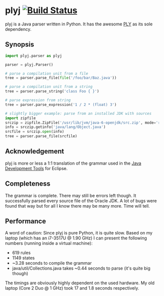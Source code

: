 plyj [![Build Status](https://secure.travis-ci.org/musiKk/plyj.png?branch=master)](http://travis-ci.org/musiKk/plyj)
====

plyj is a Java parser written in Python. It has the awesome [PLY] as its sole dependency.

Synopsis
--------

```python
import plyj.parser as plyj

parser = plyj.Parser()

# parse a compilation unit from a file
tree = parser.parse_file(file('/foo/bar/Baz.java'))

# parse a compilation unit from a string
tree = parser.parse_string('class Foo { }')

# parse expression from string
tree = parser.parse_expression('1 / 2 * (float) 3')

# slightly bigger example: parse from an installed JDK with sources
import zipfile
srczip = zipfile.ZipFile('/usr/lib/jvm/java-6-openjdk/src.zip', mode='r')
info = srczip.getinfo('java/lang/Object.java')
srcfile = srczip.open(info)
tree = parser.parse_file(srcfile)
```

Acknowledgement
---------------

plyj is more or less a 1:1 translation of the grammar used in the [Java Development Tools] for Eclipse.

Completeness
------------

The grammar is complete. There may still be errors left though. It successfully parsed every source file of the Oracle JDK. A lot of bugs were found that way but for all I know there may be many more. Time will tell.

Performance
-----------

A word of caution: Since plyj is pure Python, it is quite slow. Based on my laptop (which has an i7-3517U @ 1.90 GHz) I can present the following numbers (running inside a virtual machine):

* 619 rules
* 1149 states
* ~3.28 seconds to compile the grammar
* java/util/Collections.java takes ~0.44 seconds to parse (it's quite big though)

The timings are obviously highly dependent on the used hardware. My old laptop (Core 2 Duo @ 1 GHz) took 17 and 1.8 seconds respectively.

[PLY]: https://github.com/dabeaz/ply
[Java Development Tools]: http://www.eclipse.org/jdt/
